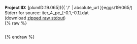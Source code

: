 **Project ID:** [plumID:19.065]({{ '/' | absolute_url }}eggs/19/065/)  
Stderr for source:  iter_4_pc_[-0.1,-0.1].dat   
(download [zipped raw stdout](iter_4_pc_[-0.1,-0.1].dat.plumed.stdout.txt.zip))  
{% raw %}
<pre>
</pre>
{% endraw %}
